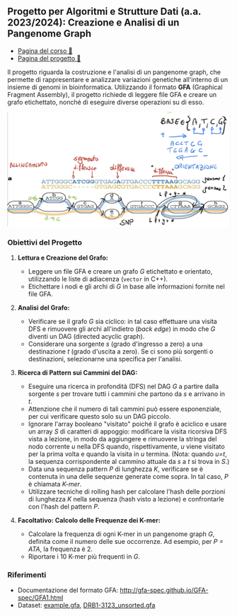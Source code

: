 ## Progetto per Algoritmi e Strutture Dati (a.a. 2023/2024): Creazione e Analisi di un Pangenome Graph

- [Pagina del corso 📘](https://didawiki.cli.di.unipi.it/doku.php/matematica/asd/asd_23/start)
- [Pagina del progetto 📑](https://didawiki.cli.di.unipi.it/doku.php/matematica/asd/asd_23/progetto_21)

Il progetto riguarda la costruzione e l'analisi di un pangenome graph, che permette di rappresentare e analizzare variazioni genetiche all'interno di un insieme di genomi in bioinformatica. Utilizzando il formato **GFA** (Graphical Fragment Assembly), il progetto richiede di leggere file GFA e creare un grafo etichettato, nonché di eseguire diverse operazioni su di esso.

![Esempio di una sequenza genetica](pangraph.jpg)

### Obiettivi del Progetto

1. **Lettura e Creazione del Grafo:**
   * Leggere un file GFA e creare un grafo *G* etichettato e orientato, utilizzando le liste di adiacenza (`vector` in C++).
   * Etichettare i nodi e gli archi di *G* in base alle informazioni fornite nel file GFA.

2. **Analisi del Grafo:**
   * Verificare se il grafo *G* sia ciclico: in tal caso effettuare una visita DFS e rimuovere gli archi all'indietro (*back edge*) in modo che *G* diventi un DAG (directed acyclic graph). 
   * Considerare una sorgente *s* (grado d'ingresso a zero) a una destinazione *t* (grado d'uscita a zero). Se ci sono più sorgenti o destinazioni, selezionarne una specifica per l'analisi.

3. **Ricerca di Pattern sui Cammini del DAG:**
   * Eseguire una ricerca in profondità (DFS) nel DAG *G* a partire dalla sorgente *s* per trovare tutti i cammini che partono da *s* e arrivano in *t*.
   * Attenzione che il numero di tali cammini può essere esponenziale, per cui verificare questo solo su un DAG piccolo. 
   * Ignorare l'array booleano "visitato" poiché il grafo è aciclico e usare un array *S* di caratteri di appoggio: modificare la visita ricorsiva DFS vista a lezione, in modo da aggiungere e rimuovere la stringa del nodo corrente *u* nella DFS quando, rispettivamente, *u* viene visitato per la prima volta e quando la visita in *u* termina. (Nota: quando *u=t*, la sequenza corrispondente al cammino attuale da *s* a *t* si trova in *S*.)
   * Data una sequenza pattern *P* di lunghezza *K*, verificare se è contenuta in una delle sequenze generate come sopra. In tal caso, *P* è chiamata *K-mer*.
   * Utilizzare tecniche di rolling hash per calcolare l'hash delle porzioni di lunghezza *K* nella sequenza (hash visto a lezione) e confrontarle con l'hash del pattern *P*. 

4. **Facoltativo: Calcolo delle Frequenze dei K-mer:**
   * Calcolare la frequenza di ogni K-mer in un pangenome graph *G*, definita come il numero delle sue occorrenze. Ad esempio, per *P = ATA*, la frequenza è 2.
   * Riportare i 10 K-mer più frequenti in *G*.

### Riferimenti
  * Documentazione del formato GFA: http://gfa-spec.github.io/GFA-spec/GFA1.html
  * Dataset: [example.gfa](https://github.com/jltsiren/gbwt-rs/blob/main/test-data/example.gfa), [DRB1-3123_unsorted.gfa](https://github.com/pangenome/odgi/blob/master/test/DRB1-3123_unsorted.gfa)
